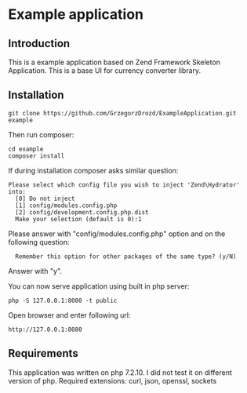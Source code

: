 # Example application

## Introduction

This is a example application based on Zend Framework Skeleton Application.
This is a base UI for currency converter library.

## Installation

```
git clone https://github.com/GrzegorzDrozd/ExampleApplication.git example
```
Then run composer:
```
cd example
composer install
```
If during installation composer asks similar question:
```
Please select which config file you wish to inject 'Zend\Hydrator' into:
  [0] Do not inject
  [1] config/modules.config.php
  [2] config/development.config.php.dist
  Make your selection (default is 0):1
```
Please answer with "config/modules.config.php" option and on the following question:
```
  Remember this option for other packages of the same type? (y/N)
```
Answer with "y".

You can now serve application using built in php server:
```
php -S 127.0.0.1:8080 -t public
``` 
Open browser and enter following url:
```
http://127.0.0.1:8080
```

## Requirements
This application was written on php 7.2.10. I did not test it on different version of php.
Required extensions: curl, json, openssl, sockets
